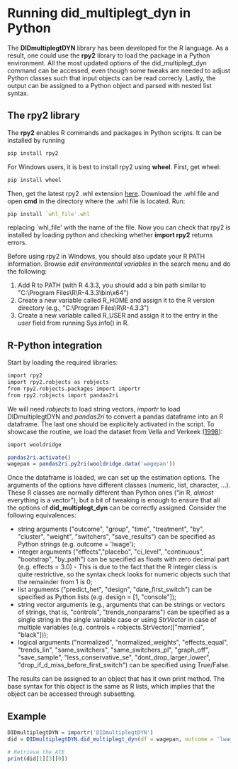 # Running did_multiplegt_dyn in Python

The **DIDmultiplegtDYN** library has been developed for the R language. As a result, one could use the **rpy2** library to load the package in a Python environment. All the most updated options of the did_multiplegt_dyn command can be accessed, even though some tweaks are needed to adjust Python classes such that input objects can be read correcly. Lastly, the output can be assigned to a Python object and parsed with nested list syntax.

## The rpy2 library
The **rpy2** enables R commands and packages in Python scripts. It can be installed by running
```r
pip install rpy2
```
For Windows users, it is best to install rpy2 using **wheel**. First, get wheel:
```r
pip install wheel
```
Then, get the latest rpy2 .whl extension [here](http://www.lfd.uci.edu/~gohlke/pythonlibs/#rpy2). Download the .whl file and open **cmd** in the directory where the .whl file is located. Run:
```r
pip install `whl_file'.whl
```
replacing `whl_file' with the name of the file. Now you can check that rpy2 is installed by loading python and checking whether **import rpy2** returns errors.

Before using rpy2 in Windows, you should also update your R PATH information. Browse *edit environmental variables* in the search menu and do the following:
1. Add R to PATH (with R 4.3.3, you should add a bin path similar to "C:\Program Files\R\R-4.3.3\bin\x64")
2. Create a new variable called R_HOME and assign it to the R version directory (e.g., "C:\Program Files\R\R-4.3.3")
3. Create a new variable called R_USER and assign it to the entry in the *user* field from running Sys.info() in R.

## R-Python integration
Start by loading the required libraries:
```r
import rpy2
import rpy2.robjects as robjects
from rpy2.robjects.packages import importr
from rpy2.robjects import pandas2ri
```
We will need *robjects* to load string vectors, *importr* to load DIDmultiplegtDYN and *pandas2ri* to convert a pandas dataframe into an R dataframe. The last one should be explicitely activated in the script. To showcase the routine, we load the dataset from Vella and Verkeek ([1998](https://onlinelibrary.wiley.com/doi/abs/10.1002/(SICI)1099-1255(199803/04)13:2%3C163::AID-JAE460%3E3.0.CO;2-Y)):
```r
import wooldridge

pandas2ri.activate()
wagepan = pandas2ri.py2ri(wooldridge.data('wagepan'))
```
Once the dataframe is loaded, we can set up the estimation options. The arguments of the options have different classes (numeric, list, character, ...). These R classes are normally different than Python ones ("in R, *almost* everything is a vector"), but a bit of tweaking is enough to ensure that all the options of **did_multiplegt_dyn** can be correctly assigned. Consider the following equivalences:
+ string arguments ("outcome", "group", "time", "treatment", "by", "cluster", "weight", "switchers", "save_results") can be specified as Python strings (e.g. outcome = 'lwage');
+ integer arguments ("effects","placebo", "ci_level", "continuous", "bootstrap", "by_path") can be specified as floats with zero decimal part (e.g. effects = 3.0) - This is due to the fact that the R integer class is quite restrictive, so the syntax check looks for numeric objects such that the remainder from 1 is 0;
+ list arguments ("predict_het", "design", "date_first_switch") can be specified as Python lists (e.g. design = [1, "console"]);
+ string vector arguments (e.g., arguments that can be strings or vectors of strings, that is, "controls", "trends_nonparams") can be specified as a single string in the single variable case or using *StrVector* in case of multiple variables (e.g. controls = robjects.StrVector(["married", "black"]));
+ logical arguments ("normalized", "normalized_weights", "effects_equal", "trends_lin", "same_switchers", "same_switchers_pl", "graph_off", "save_sample", "less_conservative_se", "dont_drop_larger_lower", "drop_if_d_miss_before_first_switch") can be specified using True/False.

The results can be assigned to an object that has it own print method. The base syntax for this object is the same as R lists, which implies that the object can be accessed through subsetting.

## Example
```r
DIDmultiplegtDYN = importr('DIDmultiplegtDYN')
did = DIDmultiplegtDYN.did_multiplegt_dyn(df = wagepan, outcome = 'lwage', group = 'nr', time = 'year', treatment = 'union', effects = 5.0, normalized = True, design = [1, "console"], controls = robjects.StrVector(["married", "hours"]))

# Retrieve the ATE
print(did[1][3][0])
```

